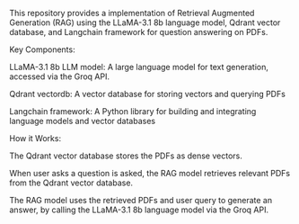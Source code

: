 This repository provides a implementation of Retrieval Augmented Generation (RAG) using the LLaMA-3.1 8b language model, Qdrant vector database, and Langchain framework for question answering on PDFs.

Key Components:

LLaMA-3.1 8b LLM model: A large language model for text generation, accessed via the Groq API.

Qdrant vectordb: A vector database for storing vectors and querying PDFs

Langchain framework: A Python library for building and integrating language models and vector databases

How it Works:

The Qdrant vector database stores the PDFs as dense vectors.

When user asks a question is asked, the RAG model retrieves relevant PDFs from the Qdrant vector database.

The RAG model uses the retrieved PDFs and user query to generate an answer, by calling the LLaMA-3.1 8b language model via the Groq API.
